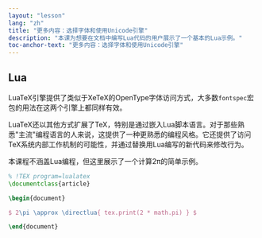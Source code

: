 ```yaml
---
layout: "lesson"
lang: "zh"
title: "更多内容：选择字体和使用Unicode引擎"
description: "本课为想要在文档中编写Lua代码的用户展示了一个基本的Lua示例。"
toc-anchor-text: "更多内容：选择字体和使用Unicode引擎"
---
```


## Lua

LuaTeX引擎提供了类似于XeTeX的OpenType字体访问方式，大多数`fontspec`宏包的用法在这两个引擎上都同样有效。

LuaTeX还以其他方式扩展了TeX，特别是通过嵌入Lua脚本语言。对于那些熟悉"主流"编程语言的人来说，这提供了一种更熟悉的编程风格。它还提供了访问TeX系统内部工作机制的可能性，并通过替换用Lua编写的新代码来修改行为。

本课程不涵盖Lua编程，但这里展示了一个计算2π的简单示例。

```latex
% !TEX program=lualatex
\documentclass{article}

\begin{document}

$ 2\pi \approx \directlua{ tex.print(2 * math.pi) } $

\end{document}
```

